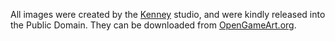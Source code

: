 All images were created by the [Kenney] studio, and were kindly released into
the Public Domain. They can be downloaded from [OpenGameArt.org].

[Kenney]: http://kenney.nl/
[OpenGameArt.org]: http://opengameart.org/users/kenney
